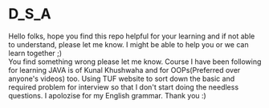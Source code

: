 # D_S_A

Hello folks,
hope you find this repo helpful for your learning and if not able to understand, please let me know.
I might be able to help you or we can learn together ;)  
You find something wrong please let me know. 
Course I have been following for learning JAVA is of Kunal Khushwaha and for OOPs(Preferred over anyone's videos) too.
Using TUF website to sort down the basic and required problem for interview so that I don't start doing the needless questions.
I apolozise for my English grammar. 
Thank you :)
